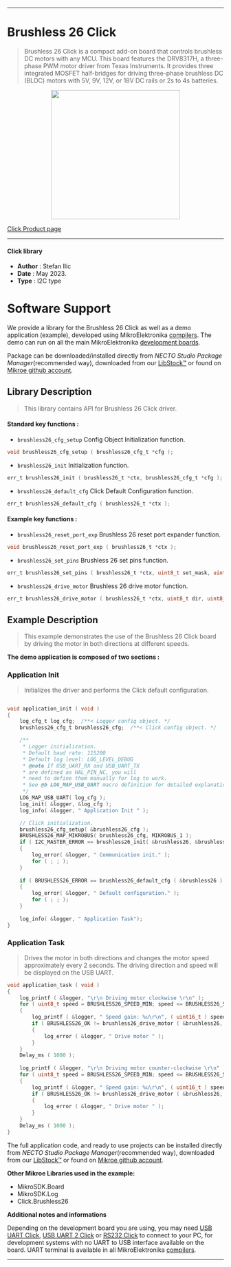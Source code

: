 
---
# Brushless 26 Click

> Brushless 26 Click is a compact add-on board that controls brushless DC motors with any MCU. This board features the DRV8317H, a three-phase PWM motor driver from Texas Instruments. It provides three integrated MOSFET half-bridges for driving three-phase brushless DC (BLDC) motors with 5V, 9V, 12V, or 18V DC rails or 2s to 4s batteries.

<p align="center">
  <img src="https://download.mikroe.com/images/click_for_ide/brushless26_click.png" height=300px>
</p>

[Click Product page](https://www.mikroe.com/brushless-26-click)

---


#### Click library

- **Author**        : Stefan Ilic
- **Date**          : May 2023.
- **Type**          : I2C type


# Software Support

We provide a library for the Brushless 26 Click
as well as a demo application (example), developed using MikroElektronika
[compilers](https://www.mikroe.com/necto-studio).
The demo can run on all the main MikroElektronika [development boards](https://www.mikroe.com/development-boards).

Package can be downloaded/installed directly from *NECTO Studio Package Manager*(recommended way), downloaded from our [LibStock&trade;](https://libstock.mikroe.com) or found on [Mikroe github account](https://github.com/MikroElektronika/mikrosdk_click_v2/tree/master/clicks).

## Library Description

> This library contains API for Brushless 26 Click driver.

#### Standard key functions :

- `brushless26_cfg_setup` Config Object Initialization function.
```c
void brushless26_cfg_setup ( brushless26_cfg_t *cfg );
```

- `brushless26_init` Initialization function.
```c
err_t brushless26_init ( brushless26_t *ctx, brushless26_cfg_t *cfg );
```

- `brushless26_default_cfg` Click Default Configuration function.
```c
err_t brushless26_default_cfg ( brushless26_t *ctx );
```

#### Example key functions :

- `brushless26_reset_port_exp` Brushless 26 reset port expander function.
```c
void brushless26_reset_port_exp ( brushless26_t *ctx );
```

- `brushless26_set_pins` Brushless 26 set pins function.
```c
err_t brushless26_set_pins ( brushless26_t *ctx, uint8_t set_mask, uint8_t clr_mask );
```

- `brushless26_drive_motor` Brushless 26 drive motor function.
```c
err_t brushless26_drive_motor ( brushless26_t *ctx, uint8_t dir, uint8_t speed, uint32_t time_ms );
```

## Example Description

> This example demonstrates the use of the Brushless 26 Click board by driving the 
  motor in both directions at different speeds.

**The demo application is composed of two sections :**

### Application Init

> Initializes the driver and performs the Click default configuration.

```c

void application_init ( void ) 
{
    log_cfg_t log_cfg;  /**< Logger config object. */
    brushless26_cfg_t brushless26_cfg;  /**< Click config object. */

    /** 
     * Logger initialization.
     * Default baud rate: 115200
     * Default log level: LOG_LEVEL_DEBUG
     * @note If USB_UART_RX and USB_UART_TX 
     * are defined as HAL_PIN_NC, you will 
     * need to define them manually for log to work. 
     * See @b LOG_MAP_USB_UART macro definition for detailed explanation.
     */
    LOG_MAP_USB_UART( log_cfg );
    log_init( &logger, &log_cfg );
    log_info( &logger, " Application Init " );

    // Click initialization.
    brushless26_cfg_setup( &brushless26_cfg );
    BRUSHLESS26_MAP_MIKROBUS( brushless26_cfg, MIKROBUS_1 );
    if ( I2C_MASTER_ERROR == brushless26_init( &brushless26, &brushless26_cfg ) ) 
    {
        log_error( &logger, " Communication init." );
        for ( ; ; );
    }
    
    if ( BRUSHLESS26_ERROR == brushless26_default_cfg ( &brushless26 ) )
    {
        log_error( &logger, " Default configuration." );
        for ( ; ; );
    }
    
    log_info( &logger, " Application Task");
}

```

### Application Task

> Drives the motor in both directions and changes the motor speed approximately every 2 seconds.
  The driving direction and speed will be displayed on the USB UART.

```c
void application_task ( void ) 
{
    log_printf ( &logger, "\r\n Driving motor clockwise \r\n" );
    for ( uint8_t speed = BRUSHLESS26_SPEED_MIN; speed <= BRUSHLESS26_SPEED_MAX; speed += 20 )
    {
        log_printf ( &logger, " Speed gain: %u\r\n", ( uint16_t ) speed );
        if ( BRUSHLESS26_OK != brushless26_drive_motor ( &brushless26, BRUSHLESS26_DIR_CW, speed, 2000 ) )
        {
            log_error ( &logger, " Drive motor " );
        }
    }
    Delay_ms ( 1000 );
    
    log_printf ( &logger, "\r\n Driving motor counter-clockwise \r\n" );
    for ( uint8_t speed = BRUSHLESS26_SPEED_MIN; speed <= BRUSHLESS26_SPEED_MAX; speed += 20 )
    {
        log_printf ( &logger, " Speed gain: %u\r\n", ( uint16_t ) speed );
        if ( BRUSHLESS26_OK != brushless26_drive_motor ( &brushless26, BRUSHLESS26_DIR_CCW, speed, 2000 ) )
        {
            log_error ( &logger, " Drive motor " );
        }
    }
    Delay_ms ( 1000 );
}
```

The full application code, and ready to use projects can be installed directly from *NECTO Studio Package Manager*(recommended way), downloaded from our [LibStock&trade;](https://libstock.mikroe.com) or found on [Mikroe github account](https://github.com/MikroElektronika/mikrosdk_click_v2/tree/master/clicks).

**Other Mikroe Libraries used in the example:**

- MikroSDK.Board
- MikroSDK.Log
- Click.Brushless26

**Additional notes and informations**

Depending on the development board you are using, you may need
[USB UART Click](https://www.mikroe.com/usb-uart-click),
[USB UART 2 Click](https://www.mikroe.com/usb-uart-2-click) or
[RS232 Click](https://www.mikroe.com/rs232-click) to connect to your PC, for
development systems with no UART to USB interface available on the board. UART
terminal is available in all MikroElektronika
[compilers](https://shop.mikroe.com/compilers).

---
